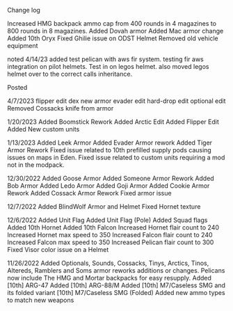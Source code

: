 Change log

Increased HMG backpack ammo cap from 400 rounds in 4 magazines to 800 rounds in 8 magazines.
Added Dovah armor
Added Mac armor change
Added 10th Oryx
Fixed Ghilie issue on ODST Helmet
Removed old vehicle equipment

noted 4/14/23
added test pelican with aws fir system.
testing fir aws integration on pilot helmets. Test in on legos helmet. also moved legos helmet over to the correct calls inheritance.

Posted

4/7/2023
flipper edit
dex new armor
evader edit
hard-drop edit
optional edit
Removed Cossacks knife from armor

1/20/2023
Added Boomstick Rework
Added Arctic Edit
Added Flipper Edit
Added New custom units

1/13/2023
Added Leek Armor
Added Evader Armor rework
Added Tiger Armor Rework
Fixed issue related to 10th prefilled supply pods causing issues on maps in Eden.
Fixed issue related to custom units requiring a mod not in the modpack.

12/30/2022
Added Goose Armor
Added Someone Armor Rework
Added Bob Armor
Added Ledo Armor
Added Goji Armor
Added Cookie Armor Rework
Added Cossack Armor Rework
Fixed armor issue

12/7/2022
Added BlindWolf Armor and Helmet
Fixed Hornet texture

12/6/2022
Added Unit Flag
Added Unit Flag (Pole)
Added Squad flags
Added 10th Hornet
Added 10th Falcon
Increased Hornet flair count to 240
Increased Hornet max speed to 350
Increased Falcon flair count to 240
Increased Falcon max speed to 350
Increased Pelican flair count to 300
Fixed Visor color issue on a Helmet

11/26/2022
Added Optionals, Sounds, Cossacks, Tinys, Arctics, Tinos, Altereds, Ramblers and Soms armor reworks additions or changes.
Pelicans now include The HMG and Mortar backpacks for easy resupply.
Added [10th] ARG-47
Added [10th] ARG-88/M
Added [10th] M7/Caseless SMG and its folded variant [10th] M7/Caseless SMG (Folded)
Added new ammo types to match new weapons